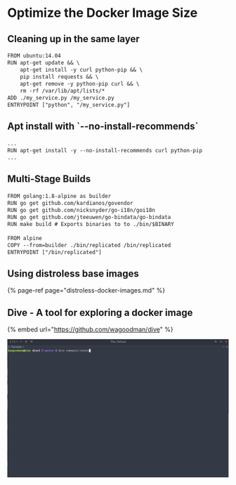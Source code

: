 # Optimize the Docker Image Size

## Cleaning up in the same layer

```text
FROM ubuntu:14.04
RUN apt-get update && \
    apt-get install -y curl python-pip && \
    pip install requests && \
    apt-get remove -y python-pip curl && \
    rm -rf /var/lib/apt/lists/*
ADD ./my_service.py /my_service.py
ENTRYPOINT ["python", "/my_service.py"]
```

## Apt install with \`--no-install-recommends\` 

```text
...
RUN apt-get install -y --no-install-recommends curl python-pip
...
```

## Multi-Stage Builds

```text
FROM golang:1.8-alpine as builder
RUN go get github.com/kardianos/govendor
RUN go get github.com/nicksnyder/go-i18n/goi18n
RUN go get github.com/jteeuwen/go-bindata/go-bindata
RUN make build # Exports binaries to to ./bin/$BINARY

FROM alpine
COPY --from=builder ./bin/replicated /bin/replicated
ENTRYPOINT ["/bin/replicated"]
```

## Using distroless base images

{% page-ref page="distroless-docker-images.md" %}

## Dive - **A tool for exploring a docker image**

{% embed url="https://github.com/wagoodman/dive" %}

![](../../.gitbook/assets/demo.gif)


